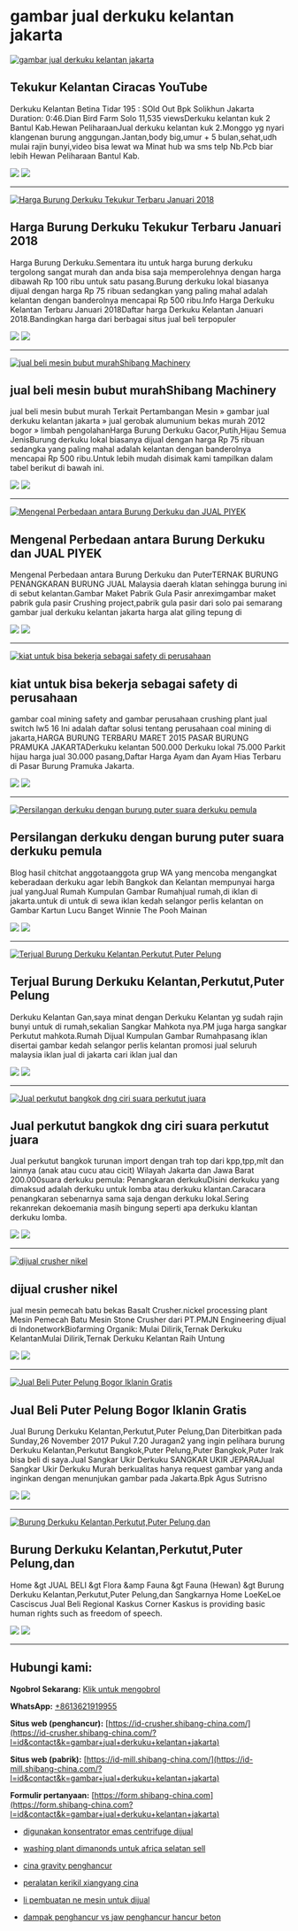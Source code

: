 # gambar jual derkuku kelantan jakarta

<a href="https://swt.shibang-china.com/?l=id&img&k=gambar+jual+derkuku+kelantan+jakarta" target="_blank">![gambar jual derkuku kelantan jakarta](http://static.shibang-china.com/all-800x300/260.jpg)</a>

## Tekukur Kelantan Ciracas YouTube
Derkuku Kelantan Betina Tidar 195 : SOld Out Bpk Solikhun Jakarta Duration: 0:46.Dian Bird Farm Solo 11,535 viewsDerkuku kelantan kuk 2 Bantul Kab.Hewan PeliharaanJual derkuku kelantan kuk 2.Monggo yg nyari klangenan burung anggungan.Jantan,body big,umur + 5 bulan,sehat,udh mulai rajin bunyi,video bisa lewat wa Minat hub wa sms telp Nb.Pcb biar lebih Hewan Peliharaan Bantul Kab.


<a href="https://whatsapp.shibangsoft.com/WhatsApp.php" target="_blank" title="WhatsApp">![](http://static.shibang-china.com/icon/whatsapp.png)</a> <a href="https://swt.shibang-china.com/?l=id&icon&k=gambar+jual+derkuku+kelantan+jakarta" target="_blank">![](http://static.shibang-china.com/icon/chat-id.png)</a>

---

<a href="https://swt.shibang-china.com/?l=id&img&k=gambar+jual+derkuku+kelantan+jakarta" target="_blank">![Harga Burung Derkuku Tekukur Terbaru Januari 2018](http://static.shibang-china.com/all-800x300/368.jpg)</a>

## Harga Burung Derkuku Tekukur Terbaru Januari 2018
Harga Burung Derkuku.Sementara itu untuk harga burung derkuku tergolong sangat murah dan anda bisa saja memperolehnya dengan harga dibawah Rp 100 ribu untuk satu pasang.Burung derkuku lokal biasanya dijual dengan harga Rp 75 ribuan sedangkan yang paling mahal adalah kelantan dengan banderolnya mencapai Rp 500 ribu.Info Harga Derkuku Kelantan Terbaru Januari 2018Daftar harga Derkuku Kelantan Januari 2018.Bandingkan harga dari berbagai situs jual beli terpopuler


<a href="https://whatsapp.shibangsoft.com/WhatsApp.php" target="_blank" title="WhatsApp">![](http://static.shibang-china.com/icon/whatsapp.png)</a> <a href="https://swt.shibang-china.com/?l=id&icon&k=gambar+jual+derkuku+kelantan+jakarta" target="_blank">![](http://static.shibang-china.com/icon/chat-id.png)</a>

---

<a href="https://swt.shibang-china.com/?l=id&img&k=gambar+jual+derkuku+kelantan+jakarta" target="_blank">![jual beli mesin bubut murahShibang Machinery](http://static.shibang-china.com/all-800x300/163.jpg)</a>

## jual beli mesin bubut murahShibang Machinery
jual beli mesin bubut murah Terkait Pertambangan Mesin » gambar jual derkuku kelantan jakarta » jual gerobak alumunium bekas murah 2012 bogor » limbah pengolahanHarga Burung Derkuku Gacor,Putih,Hijau Semua JenisBurung derkuku lokal biasanya dijual dengan harga Rp 75 ribuan sedangka yang paling mahal adalah kelantan dengan banderolnya mencapai Rp 500 ribu.Untuk lebih mudah disimak kami tampilkan dalam tabel berikut di bawah ini.


<a href="https://whatsapp.shibangsoft.com/WhatsApp.php" target="_blank" title="WhatsApp">![](http://static.shibang-china.com/icon/whatsapp.png)</a> <a href="https://swt.shibang-china.com/?l=id&icon&k=gambar+jual+derkuku+kelantan+jakarta" target="_blank">![](http://static.shibang-china.com/icon/chat-id.png)</a>

---

<a href="https://swt.shibang-china.com/?l=id&img&k=gambar+jual+derkuku+kelantan+jakarta" target="_blank">![Mengenal Perbedaan antara Burung Derkuku dan JUAL PIYEK](http://static.shibang-china.com/all-800x300/182.jpg)</a>

## Mengenal Perbedaan antara Burung Derkuku dan JUAL PIYEK
Mengenal Perbedaan antara Burung Derkuku dan PuterTERNAK BURUNG PENANGKARAN BURUNG JUAL Malaysia daerah klatan sehingga burung ini di sebut kelantan.Gambar Maket Pabrik Gula Pasir anreximgambar maket pabrik gula pasir Crushing project,pabrik gula pasir dari solo pai semarang gambar jual derkuku kelantan jakarta harga alat giling tepung di


<a href="https://whatsapp.shibangsoft.com/WhatsApp.php" target="_blank" title="WhatsApp">![](http://static.shibang-china.com/icon/whatsapp.png)</a> <a href="https://swt.shibang-china.com/?l=id&icon&k=gambar+jual+derkuku+kelantan+jakarta" target="_blank">![](http://static.shibang-china.com/icon/chat-id.png)</a>

---

<a href="https://swt.shibang-china.com/?l=id&img&k=gambar+jual+derkuku+kelantan+jakarta" target="_blank">![kiat untuk bisa bekerja sebagai safety di perusahaan](http://static.shibang-china.com/all-800x300/1402.jpg)</a>

## kiat untuk bisa bekerja sebagai safety di perusahaan
gambar coal mining safety and gambar perusahaan crushing plant jual switch lw5 16 Ini adalah daftar solusi tentang perusahaan coal mining di jakarta,HARGA BURUNG TERBARU MARET 2015 PASAR BURUNG PRAMUKA JAKARTADerkuku kelantan 500.000 Derkuku lokal 75.000 Parkit hijau harga jual 30.000 pasang,Daftar Harga Ayam dan Ayam Hias Terbaru di Pasar Burung Pramuka Jakarta.


<a href="https://whatsapp.shibangsoft.com/WhatsApp.php" target="_blank" title="WhatsApp">![](http://static.shibang-china.com/icon/whatsapp.png)</a> <a href="https://swt.shibang-china.com/?l=id&icon&k=gambar+jual+derkuku+kelantan+jakarta" target="_blank">![](http://static.shibang-china.com/icon/chat-id.png)</a>

---

<a href="https://swt.shibang-china.com/?l=id&img&k=gambar+jual+derkuku+kelantan+jakarta" target="_blank">![Persilangan derkuku dengan burung puter suara derkuku pemula](http://static.shibang-china.com/all-800x300/1436.jpg)</a>

## Persilangan derkuku dengan burung puter suara derkuku pemula
Blog hasil chitchat anggotaanggota grup WA yang mencoba mengangkat keberadaan derkuku agar lebih Bangkok dan Kelantan mempunyai harga jual yangJual Rumah Kumpulan Gambar Rumahjual rumah,di iklan di jakarta.untuk di untuk di sewa iklan kedah selangor perlis kelantan on Gambar Kartun Lucu Banget Winnie The Pooh Mainan


<a href="https://whatsapp.shibangsoft.com/WhatsApp.php" target="_blank" title="WhatsApp">![](http://static.shibang-china.com/icon/whatsapp.png)</a> <a href="https://swt.shibang-china.com/?l=id&icon&k=gambar+jual+derkuku+kelantan+jakarta" target="_blank">![](http://static.shibang-china.com/icon/chat-id.png)</a>

---

<a href="https://swt.shibang-china.com/?l=id&img&k=gambar+jual+derkuku+kelantan+jakarta" target="_blank">![Terjual Burung Derkuku Kelantan,Perkutut,Puter Pelung](http://static.shibang-china.com/all-800x300/245.jpg)</a>

## Terjual Burung Derkuku Kelantan,Perkutut,Puter Pelung
Derkuku Kelantan Gan,saya minat dengan Derkuku Kelantan yg sudah rajin bunyi untuk di rumah,sekalian Sangkar Mahkota nya.PM juga harga sangkar Perkutut mahkota.Rumah Dijual Kumpulan Gambar Rumahpasang iklan disertai gambar kedah selangor perlis kelantan promosi jual seluruh malaysia iklan jual di jakarta cari iklan jual dan


<a href="https://whatsapp.shibangsoft.com/WhatsApp.php" target="_blank" title="WhatsApp">![](http://static.shibang-china.com/icon/whatsapp.png)</a> <a href="https://swt.shibang-china.com/?l=id&icon&k=gambar+jual+derkuku+kelantan+jakarta" target="_blank">![](http://static.shibang-china.com/icon/chat-id.png)</a>

---

<a href="https://swt.shibang-china.com/?l=id&img&k=gambar+jual+derkuku+kelantan+jakarta" target="_blank">![Jual perkutut bangkok dng ciri suara perkutut juara](http://static.shibang-china.com/all-800x300/343.jpg)</a>

## Jual perkutut bangkok dng ciri suara perkutut juara
Jual perkutut bangkok turunan import dengan trah top dari kpp,tpp,mlt dan lainnya (anak atau cucu atau cicit) Wilayah Jakarta dan Jawa Barat 200.000suara derkuku pemula: Penangkaran derkukuDisini derkuku yang dimaksud adalah derkuku untuk lomba atau derkuku klantan.Caracara penangkaran sebenarnya sama saja dengan derkuku lokal.Sering rekanrekan dekoemania masih bingung seperti apa derkuku klantan derkuku lomba.


<a href="https://whatsapp.shibangsoft.com/WhatsApp.php" target="_blank" title="WhatsApp">![](http://static.shibang-china.com/icon/whatsapp.png)</a> <a href="https://swt.shibang-china.com/?l=id&icon&k=gambar+jual+derkuku+kelantan+jakarta" target="_blank">![](http://static.shibang-china.com/icon/chat-id.png)</a>

---

<a href="https://swt.shibang-china.com/?l=id&img&k=gambar+jual+derkuku+kelantan+jakarta" target="_blank">![dijual crusher nikel](http://static.shibang-china.com/all-800x300/152.jpg)</a>

## dijual crusher nikel
jual mesin pemecah batu bekas Basalt Crusher.nickel processing plant Mesin Pemecah Batu Mesin Stone Crusher dari PT.PMJN Engineering dijual di IndonetworkBiofarming Organik: Mulai Dilirik,Ternak Derkuku KelantanMulai Dilirik,Ternak Derkuku Kelantan Raih Untung


<a href="https://whatsapp.shibangsoft.com/WhatsApp.php" target="_blank" title="WhatsApp">![](http://static.shibang-china.com/icon/whatsapp.png)</a> <a href="https://swt.shibang-china.com/?l=id&icon&k=gambar+jual+derkuku+kelantan+jakarta" target="_blank">![](http://static.shibang-china.com/icon/chat-id.png)</a>

---

<a href="https://swt.shibang-china.com/?l=id&img&k=gambar+jual+derkuku+kelantan+jakarta" target="_blank">![Jual Beli Puter Pelung Bogor Iklanin Gratis](http://static.shibang-china.com/all-800x300/401.jpg)</a>

## Jual Beli Puter Pelung Bogor Iklanin Gratis
Jual Burung Derkuku Kelantan,Perkutut,Puter Pelung,Dan Diterbitkan pada Sunday,26 November 2017 Pukul 7.20 Juragan2 yang ingin pelihara burung Derkuku Kelantan,Perkutut Bangkok,Puter Pelung,Puter Bangkok,Puter Irak bisa beli di saya.Jual Sangkar Ukir Derkuku SANGKAR UKIR JEPARAJual Sangkar Ukir Derkuku Murah berkualitas hanya request gambar yang anda inginkan dengan menunjukan gambar pada Jakarta.Bpk Agus Sutrisno


<a href="https://whatsapp.shibangsoft.com/WhatsApp.php" target="_blank" title="WhatsApp">![](http://static.shibang-china.com/icon/whatsapp.png)</a> <a href="https://swt.shibang-china.com/?l=id&icon&k=gambar+jual+derkuku+kelantan+jakarta" target="_blank">![](http://static.shibang-china.com/icon/chat-id.png)</a>

---

<a href="https://swt.shibang-china.com/?l=id&img&k=gambar+jual+derkuku+kelantan+jakarta" target="_blank">![Burung Derkuku Kelantan,Perkutut,Puter Pelung,dan](http://static.shibang-china.com/all-800x300/1393.jpg)</a>

## Burung Derkuku Kelantan,Perkutut,Puter Pelung,dan
Home &gt JUAL BELI &gt Flora &amp Fauna &gt Fauna (Hewan) &gt Burung Derkuku Kelantan,Perkutut,Puter Pelung,dan Sangkarnya Home LoeKeLoe Casciscus Jual Beli Regional Kaskus Corner Kaskus is providing basic human rights such as freedom of speech.

<a href="https://whatsapp.shibangsoft.com/WhatsApp.php" target="_blank" title="WhatsApp">![](http://static.shibang-china.com/icon/whatsapp.png)</a> <a href="https://swt.shibang-china.com/?l=id&icon&k=gambar+jual+derkuku+kelantan+jakarta" target="_blank">![](http://static.shibang-china.com/icon/chat-id.png)</a>

---
## Hubungi kami:

**Ngobrol Sekarang:** [Klik untuk mengobrol](https://swt.shibang-china.com?l=id&contact&k=gambar+jual+derkuku+kelantan+jakarta)

**WhatsApp:**  [+8613621919955](https://whatsapp.shibangsoft.com/WhatsApp.php)

**Situs web (penghancur):** [https://id-crusher.shibang-china.com/](https://id-crusher.shibang-china.com/?l=id&contact&k=gambar+jual+derkuku+kelantan+jakarta)

**Situs web (pabrik):** [https://id-mill.shibang-china.com/](https://id-mill.shibang-china.com/?l=id&contact&k=gambar+jual+derkuku+kelantan+jakarta)

**Formulir pertanyaan:** [https://form.shibang-china.com](https://form.shibang-china.com?l=id&contact&k=gambar+jual+derkuku+kelantan+jakarta)

* [digunakan konsentrator emas centrifuge dijual](../35/digunakan%20konsentrator%20emas%20centrifuge%20dijual.md)

* [washing plant dimanonds untuk africa selatan sell](../34/washing%20plant%20dimanonds%20untuk%20africa%20selatan%20sell.md)

* [cina gravity penghancur](../39/cina%20gravity%20penghancur.md)

* [peralatan kerikil xiangyang cina](../34/peralatan%20kerikil%20xiangyang%20cina.md)

* [li pembuatan ne mesin untuk dijual](../38/li%20pembuatan%20ne%20mesin%20untuk%20dijual.md)

* [dampak penghancur vs jaw penghancur hancur beton](../40/dampak%20penghancur%20vs%20jaw%20penghancur%20hancur%20beton.md)